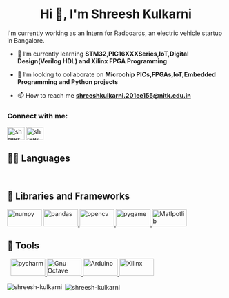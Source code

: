 <h1 align="center">Hi 👋, I'm Shreesh Kulkarni</h1>
I'm currently working as an Intern for Radboards, an electric vehicle startup in Bangalore.

- 🌱 I’m currently learning **STM32,PIC16XXXSeries,IoT,Digital Design(Verilog HDL) and Xilinx FPGA Programming**

- 👯 I’m looking to collaborate on **Microchip PICs,FPGAs,IoT,Embedded Programming and Python projects**

- 📫 How to reach me **shreeshkulkarni.201ee155@nitk.edu.in**

<h3 align="left">Connect with me:</h3>
<p align="left">
<a href="https://linkedin.com/in/shreeshkulkarni44914515777" target="blank"><img align="center" src="https://raw.githubusercontent.com/rahuldkjain/github-profile-readme-generator/master/src/images/icons/Social/linked-in-alt.svg" alt="shreeshkulkarni44914515777" height="30" width="40" /></a>
<a href="https://instagram.com/shreeshiano" target="blank"><img align="center" src="https://raw.githubusercontent.com/rahuldkjain/github-profile-readme-generator/master/src/images/icons/Social/instagram.svg" alt="shreeshiano" height="30" width="40" /></a>
</p>

## 👨‍💻 Languages
<a href="https://www.python.org/"><img alt="" src="https://img.shields.io/badge/Python-3776AB?style=for-the-badge&logo=python&logoColor=white" /></a>
<a href=""><img alt="" src="https://img.shields.io/badge/C-00599C?style=for-the-badge&logo=c&logoColor=white" /></a>
<a href=""><img alt="" src="https://camo.githubusercontent.com/891c1fd9d2ab2adf1053e8514f469b94049769ccd9d2765c8e06e9c1b6da1b8c/68747470733a2f2f696d672e736869656c64732e696f2f62616467652f632b2b2d2532333030353939432e7376673f7374796c653d666f722d7468652d6261646765266c6f676f3d63253242253242266c6f676f436f6c6f723d7768697465" /></a>
<a href=""><img alt="" src="https://img.shields.io/badge/Java-ED8B00?style=for-the-badge&logo=java&logoColor=white" /></a>
<a href=""><img alt="" src="https://img.shields.io/badge/MySQL-00000F?style=for-the-badge&logo=mysql&logoColor=white" /></a>
<a href=""><img alt="" src="https://img.shields.io/badge/Verilog-00000F?style=for-the-badge&logo=verilog&logoColor=white" /></a>

## 🧰 Libraries and Frameworks
<a href="https://numpy.org/" target="_blank"> <img src="https://camo.githubusercontent.com/a1c5e9056e3be1e1058d8517b025af60f61f75395a78245776db71a7703aff9c/68747470733a2f2f696d672e736869656c64732e696f2f62616467652f6e756d70792d2532333031333234332e7376673f7374796c653d666f722d7468652d6261646765266c6f676f3d6e756d7079266c6f676f436f6c6f723d7768697465" alt="numpy" width="80" height="40"/></a>
<a href="https://pandas.pydata.org/" target="_blank"> <img src="https://camo.githubusercontent.com/f737c8a9e60949e59f80fcca0b0019df76efb3c8ae56d38736bb93e44b447000/68747470733a2f2f696d672e736869656c64732e696f2f62616467652f70616e6461732d2532333135303435382e7376673f7374796c653d666f722d7468652d6261646765266c6f676f3d70616e646173266c6f676f436f6c6f723d7768697465" alt="pandas" width="80" height="40"/> </a>
<a href="https://opencv.org/" target="_blank"> <img src="https://camo.githubusercontent.com/ce9fb3389462f2c9444f863e410f0d17d04b216beba8749a015011887eadfbaf/68747470733a2f2f7777772e766563746f726c6f676f2e7a6f6e652f6c6f676f732f6f70656e63762f6f70656e63762d69636f6e2e737667" alt="opencv" width="80" height="40"/> </a>
<a href="https://www.pygame.org/news" target="_blank"> <img src="https://cms-assets.tutsplus.com/uploads/users/34/syllabuses/1245/preview_image/pygame.jpg" alt="pygame" width="80" height="40"/> </a>
<a href="https://matplotlib.org/" target="_blank"> <img src="https://upload.wikimedia.org/wikipedia/commons/thumb/8/84/Matplotlib_icon.svg/1200px-Matplotlib_icon.svg.png" alt="Matlpotlib" width="80" height="40"/> </a>

## 🔧 Tools
<a href="https://jupyter.org/"><img alt="" src="https://img.shields.io/badge/Jupyter-F37626.svg?&style=for-the-badge&logo=Jupyter&logoColor=white" /></a>
<a href="https://code.visualstudio.com/"><img alt="" src="https://img.shields.io/badge/Visual_Studio_Code-0078D4?style=for-the-badge&logo=visual%20studio%20code&logoColor=white" /></a>
<a href="https://www.jetbrains.com/pycharm/" target="_blank"> <img src="https://cdn.eduonix.com/assets/images/header_img/2020010211572811392.png" alt="pycharm" width="80" height="40"/> </a>
<a href="https://www.gnu.org/software/octave/index" target="_blank"> <img src="https://upload.wikimedia.org/wikipedia/commons/thumb/6/6a/Gnu-octave-logo.svg/1024px-Gnu-octave-logo.svg.png" alt="Gnu Octave" width="80" height="40"/> </a>
  <a href="https://www.arduino.cc/" target="_blank"> <img src="https://content.arduino.cc/assets/arduino_logo_1200x630-01.png" alt="Arduino" width="80" height="40"/> </a> 
  <a href="https://www.xilinx.com/" target="_blank"> <img src="https://www.xilinx.com/content/dam/xilinx/imgs/partner-logos/xilinx-tile-gray-720x400.jpg" alt="Xilinx" width="80" height="40"/> </a><p>
<p><img align="left" src="https://github-readme-stats.vercel.app/api/top-langs?username=shreesh-kulkarni&show_icons=true&locale=en&layout=compact" alt="shreesh-kulkarni" /></p>


<p>&nbsp;<img align="center" src="https://github-readme-stats.vercel.app/api?username=shreesh-kulkarni&show_icons=true&locale=en" alt="shreesh-kulkarni" /></p>

